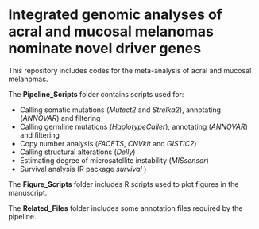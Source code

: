 # Integrated genomic analyses of acral and mucosal melanomas nominate novel driver genes
This repository includes codes for the meta-analysis of acral and mucosal melanomas. 

The **Pipeline_Scripts** folder contains scripts used for:
- Calling somatic mutations (_Mutect2_ and _Strelka2_), annotating (_ANNOVAR_) and filtering
- Calling germline mutations (_HaplotypeCaller_), annotating (_ANNOVAR_) and filtering
- Copy number analysis (_FACETS_, _CNVkit_ and _GISTIC2_)
- Calling structural alterations (_Delly_)
- Estimating degree of microsatellite instability (_MISsensor_)
- Survival analysis (R package _survival_ )

The **Figure_Scripts** folder includes R scripts used to plot figures in the manuscript.

The **Related_Files** folder includes some annotation files required by the pipeline.

